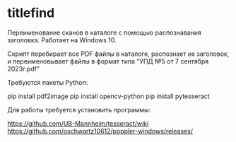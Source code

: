 # titlefind
Переименование сканов в каталоге с помощью распознавания заголовка. Работает на Windows 10.

Скрипт перебирает все PDF файлы в каталоге, распознает их заголовок, и переименовывает файлы в формат типа "УПД №5 от 7 сентября 2023г.pdf"

Требуются пакеты Python:

pip install pdf2image
pip install opencv-python
pip install pytesseract

Для работы требуется установить программы:

https://github.com/UB-Mannheim/tesseract/wiki
https://github.com/oschwartz10612/poppler-windows/releases/

